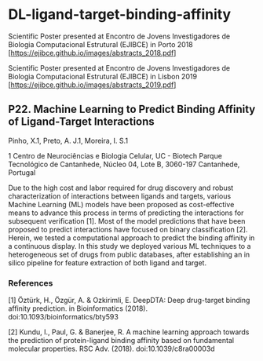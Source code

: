 # DL-ligand-target-binding-affinity

Scientific Poster presented at Encontro de Jovens Investigadores de Biologia Computacional Estrutural (EJIBCE) in Porto 2018 [https://ejibce.github.io/images/abstracts_2018.pdf]

Scientific Poster presented at Encontro de Jovens Investigadores de Biologia Computacional Estrutural (EJIBCE) in Lisbon 2019 [https://ejibce.github.io/images/abstracts_2019.pdf]

## P22. Machine Learning to Predict Binding Affinity of Ligand-Target Interactions

Pinho, X.1, Preto, A. J.1, Moreira, I. S.1

1 Centro de Neurociências e Biologia Celular, UC - Biotech Parque Tecnológico de Cantanhede, Núcleo 04, Lote B, 3060-197 Cantanhede, Portugal

Due to the high cost and labor required for drug discovery and robust characterization of interactions between ligands and targets, various Machine Learning (ML) models have been proposed as cost-effective means to advance this process in terms of predicting the interactions for subsequent verification [1]. Most of the model predictions that have been proposed to predict interactions have focused on binary classification [2]. Herein, we tested a computational approach to predict the binding affinity in a continuous display. In this study we deployed various ML techniques to a heterogeneous set of drugs from public databases, after establishing an in silico pipeline for feature extraction of both ligand and target.

### References
[1] Öztürk, H., Özgür, A. & Ozkirimli, E. DeepDTA: Deep drug-target binding affinity prediction. in Bioinformatics (2018). doi:10.1093/bioinformatics/bty593

[2] Kundu, I., Paul, G. & Banerjee, R. A machine learning approach towards the prediction of protein-ligand binding affinity based on fundamental molecular properties. RSC Adv. (2018). doi:10.1039/c8ra00003d
